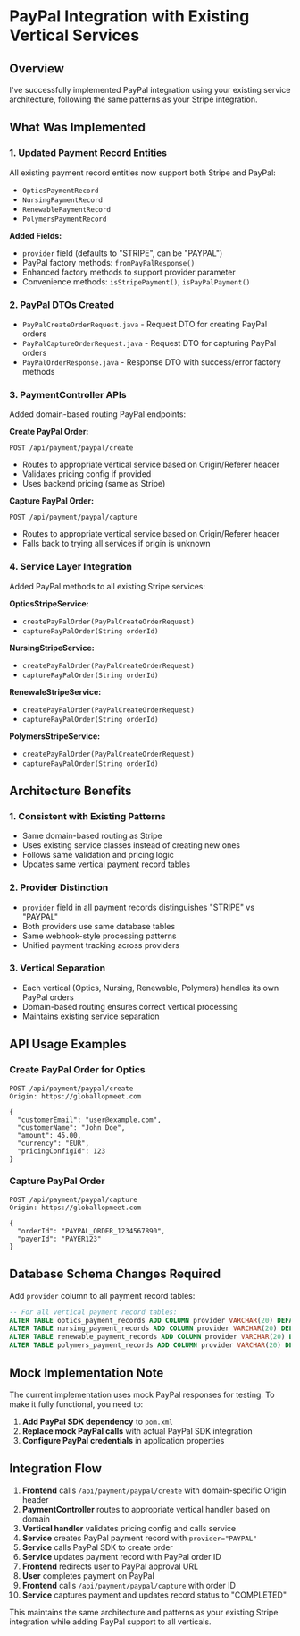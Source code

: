 # PayPal Integration with Existing Vertical Services

## Overview
I've successfully implemented PayPal integration using your existing service architecture, following the same patterns as your Stripe integration.

## What Was Implemented

### 1. Updated Payment Record Entities
All existing payment record entities now support both Stripe and PayPal:

- `OpticsPaymentRecord`
- `NursingPaymentRecord`
- `RenewablePaymentRecord`
- `PolymersPaymentRecord`

**Added Fields:**
- `provider` field (defaults to "STRIPE", can be "PAYPAL")
- PayPal factory methods: `fromPayPalResponse()`
- Enhanced factory methods to support provider parameter
- Convenience methods: `isStripePayment()`, `isPayPalPayment()`

### 2. PayPal DTOs Created
- `PayPalCreateOrderRequest.java` - Request DTO for creating PayPal orders
- `PayPalCaptureOrderRequest.java` - Request DTO for capturing PayPal orders
- `PayPalOrderResponse.java` - Response DTO with success/error factory methods

### 3. PaymentController APIs
Added domain-based routing PayPal endpoints:

**Create PayPal Order:**
```
POST /api/payment/paypal/create
```
- Routes to appropriate vertical service based on Origin/Referer header
- Validates pricing config if provided
- Uses backend pricing (same as Stripe)

**Capture PayPal Order:**
```
POST /api/payment/paypal/capture
```
- Routes to appropriate vertical service based on Origin/Referer header
- Falls back to trying all services if origin is unknown

### 4. Service Layer Integration
Added PayPal methods to all existing Stripe services:

**OpticsStripeService:**
- `createPayPalOrder(PayPalCreateOrderRequest)` 
- `capturePayPalOrder(String orderId)`

**NursingStripeService:**
- `createPayPalOrder(PayPalCreateOrderRequest)`
- `capturePayPalOrder(String orderId)`

**RenewaleStripeService:**
- `createPayPalOrder(PayPalCreateOrderRequest)`
- `capturePayPalOrder(String orderId)`

**PolymersStripeService:**
- `createPayPalOrder(PayPalCreateOrderRequest)`
- `capturePayPalOrder(String orderId)`

## Architecture Benefits

### 1. Consistent with Existing Patterns
- Same domain-based routing as Stripe
- Uses existing service classes instead of creating new ones
- Follows same validation and pricing logic
- Updates same vertical payment record tables

### 2. Provider Distinction
- `provider` field in all payment records distinguishes "STRIPE" vs "PAYPAL"
- Both providers use same database tables
- Same webhook-style processing patterns
- Unified payment tracking across providers

### 3. Vertical Separation
- Each vertical (Optics, Nursing, Renewable, Polymers) handles its own PayPal orders
- Domain-based routing ensures correct vertical processing
- Maintains existing service separation

## API Usage Examples

### Create PayPal Order for Optics
```http
POST /api/payment/paypal/create
Origin: https://globallopmeet.com

{
  "customerEmail": "user@example.com",
  "customerName": "John Doe",
  "amount": 45.00,
  "currency": "EUR",
  "pricingConfigId": 123
}
```

### Capture PayPal Order
```http
POST /api/payment/paypal/capture
Origin: https://globallopmeet.com

{
  "orderId": "PAYPAL_ORDER_1234567890",
  "payerId": "PAYER123"
}
```

## Database Schema Changes Required

Add `provider` column to all payment record tables:

```sql
-- For all vertical payment record tables:
ALTER TABLE optics_payment_records ADD COLUMN provider VARCHAR(20) DEFAULT 'STRIPE';
ALTER TABLE nursing_payment_records ADD COLUMN provider VARCHAR(20) DEFAULT 'STRIPE';
ALTER TABLE renewable_payment_records ADD COLUMN provider VARCHAR(20) DEFAULT 'STRIPE';
ALTER TABLE polymers_payment_records ADD COLUMN provider VARCHAR(20) DEFAULT 'STRIPE';
```

## Mock Implementation Note

The current implementation uses mock PayPal responses for testing. To make it fully functional, you need to:

1. **Add PayPal SDK dependency** to `pom.xml`
2. **Replace mock PayPal calls** with actual PayPal SDK integration
3. **Configure PayPal credentials** in application properties

## Integration Flow

1. **Frontend** calls `/api/payment/paypal/create` with domain-specific Origin header
2. **PaymentController** routes to appropriate vertical handler based on domain
3. **Vertical handler** validates pricing config and calls service
4. **Service** creates PayPal payment record with `provider="PAYPAL"`
5. **Service** calls PayPal SDK to create order
6. **Service** updates payment record with PayPal order ID
7. **Frontend** redirects user to PayPal approval URL
8. **User** completes payment on PayPal
9. **Frontend** calls `/api/payment/paypal/capture` with order ID
10. **Service** captures payment and updates record status to "COMPLETED"

This maintains the same architecture and patterns as your existing Stripe integration while adding PayPal support to all verticals.